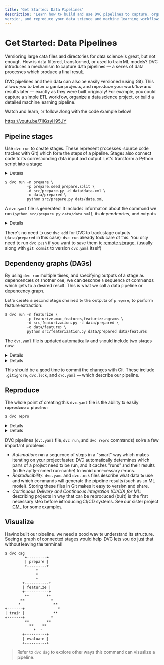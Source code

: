```yaml
---
title: 'Get Started: Data Pipelines'
description: 'Learn how to build and use DVC pipelines to capture, organize,
version, and reproduce your data science and machine learning workflows.'
---
```


# Get Started: Data Pipelines

Versioning large data files and directories for data science is great, but not
enough. How is data filtered, transformed, or used to train ML models? DVC
introduces a mechanism to capture <abbr>data pipelines</abbr> — a series of data
processes which produce a final result.

DVC pipelines and their data can also be easily versioned (using Git). This
allows you to better organize projects, and reproduce your workflow and results
later — exactly as they were built originally! For example, you could capture a
simple ETL workflow, organize a data science project, or build a detailed
machine learning pipeline.

Watch and learn, or follow along with the code example below!

https://youtu.be/71IGzyH95UY

## Pipeline stages

Use `dvc run` to create <abbr>stages</abbr>. These represent processes (source
code tracked with Git) which form the steps of a <abbr>pipeline</abbr>. Stages
also connect code to its corresponding data <abbr>input</abbr> and
<abbr>output</abbr>. Let's transform a Python script into a
[stage](/doc/command-reference/run):

<details>

### ⚙️ Expand to download example code.

Get the sample code like this:

```dvc
$ wget https://code.dvc.org/get-started/code.zip
$ unzip code.zip
$ rm -f code.zip
$ tree
.
├── params.yaml
└── src
    ├── evaluate.py
    ├── featurization.py
    ├── prepare.py
    ├── requirements.txt
    └── train.py
```

Now let's install the requirements:

> We **strongly** recommend creating a
> [virtual environment](https://python.readthedocs.io/en/stable/library/venv.html)
> first.

```dvc
$ pip install -r src/requirements.txt
```

Please also add or commit the source code directory with Git at this point.

</details>

```dvc
$ dvc run -n prepare \
          -p prepare.seed,prepare.split \
          -d src/prepare.py -d data/data.xml \
          -o data/prepared \
          python src/prepare.py data/data.xml
```

A `dvc.yaml` file is generated. It includes information about the command we ran
(`python src/prepare.py data/data.xml`), its <abbr>dependencies</abbr>, and
<abbr>outputs</abbr>.

<details>

### 💡 Expand to see what happens under the hood.

The command options used above mean the following:

- `-n prepare` specifies a name for the stage. If you open the `dvc.yaml` file
  you will see a section named `prepare`.

- `-p prepare.seed,prepare.split` defines special types of dependencies —
  [parameters](/doc/command-reference/params). We'll get to them later in the
  [metrics, parameters, and plots](/doc/start/metrics-parameters-plots) page,
  but the idea is that the stage can depend on field values from a parameters
  file (`params.yaml` by default):

```yaml
prepare:
  split: 0.20
  seed: 20170428
```

- `-d src/prepare.py` and `-d data/data.xml` mean that the stage depends on
  these files to work. Notice that the source code itself is marked as a
  dependency. If any of these files change later, DVC will know that this stage
  needs to be [reproduced](#reproduce).

- `-o data/prepared` specifies an output directory for this script, which writes
  two files in it. This is how the <abbr>workspace</abbr> should look like now:

  ```diff
   .
   ├── data
   │   ├── data.xml
   │   ├── data.xml.dvc
  +│   └── prepared
  +│       ├── test.tsv
  +│       └── train.tsv
  +├── dvc.yaml
  +├── dvc.lock
   ├── params.yaml
   └── src
       ├── ...
  ```

- The last line, `python src/prepare.py data/data.xml` is the command to run in
  this stage, and it's saved to `dvc.yaml`, as shown below.

The resulting `prepare` stage contains all of the information above:

```yaml
stages:
  prepare:
    cmd: python src/prepare.py data/data.xml
    deps:
      - src/prepare.py
      - data/data.xml
    params:
      - prepare.seed
      - prepare.split
    outs:
      - data/prepared
```

</details>

There's no need to use `dvc add` for DVC to track stage outputs (`data/prepared`
in this case); `dvc run` already took care of this. You only need to run
`dvc push` if you want to save them to
[remote storage](/doc/start/data-and-model-versioning#storing-and-sharing),
(usually along with `git commit` to version `dvc.yaml` itself).

## Dependency graphs (DAGs)

By using `dvc run` multiple times, and specifying <abbr>outputs</abbr> of a
stage as <abbr>dependencies</abbr> of another one, we can describe a sequence of
commands which gets to a desired result. This is what we call a <abbr>data
pipeline</abbr> or
[dependency graph](https://en.wikipedia.org/wiki/Directed_acyclic_graph).

Let's create a second stage chained to the outputs of `prepare`, to perform
feature extraction:

```dvc
$ dvc run -n featurize \
          -p featurize.max_features,featurize.ngrams \
          -d src/featurization.py -d data/prepared \
          -o data/features \
          python src/featurization.py data/prepared data/features
```

The `dvc.yaml` file is updated automatically and should include two stages now.

<details>

### 💡 Expand to see what happens under the hood.

The changes to the `dvc.yaml` should look like this:

```git
 stages:
   prepare:
     cmd: python src/prepare.py data/data.xml
     deps:
     - data/data.xml
     - src/prepare.py
     params:
     - prepare.seed
     - prepare.split
     outs:
     - data/prepared
+  featurize:
+    cmd: python src/featurization.py data/prepared data/features
+    deps:
+    - data/prepared
+    - src/featurization.py
+    params:
+    - featurize.max_features
+    - featurize.ngrams
+    outs:
+    - data/features
```

</details>

<details>

### ⚙️ Expand to add more stages ☰

Let's add the training itself. Nothing new this time; just the same `dvc run`
command with the same set of options:

```dvc
$ dvc run -n train \
          -p train.seed,train.n_est,train.min_split \
          -d src/train.py -d data/features \
          -o model.pkl \
          python src/train.py data/features model.pkl
```

Please check the `dvc.yaml` again, it should have one more stage now.

</details>

This should be a good time to commit the changes with Git. These include
`.gitignore`, `dvc.lock`, and `dvc.yaml` — which describe our pipeline.

## Reproduce

The whole point of creating this `dvc.yaml` file is the ability to easily
reproduce a pipeline:

```dvc
$ dvc repro
```

<details>

### ⚙️ Expand to have some fun with it 💃

Let's try to play a little bit with it. First, let's try to change one of the
parameters for the training stage:

- Open `params.yaml` and change `n_est` to `100`, and
- (re)run `dvc repro`.

You should see:

```dvc
$ dvc repro
Stage 'prepare' didn't change, skipping
Stage 'featurize' didn't change, skipping
Running stage 'train' with command: ...
```

DVC detected that only `train` should be run, and skipped everything else! All
the intermediate results are being reused.

Now, let's change it back to `50` and run `dvc repro` again:

```dvc
$ dvc repro
Stage 'prepare' didn't change, skipping
Stage 'featurize' didn't change, skipping
```

This is the same result as before (no need to rerun `prepare`, `featurize`,
etc.) but it also doesn't run `train` again this time either! DVC maintains a
<abbr>run-cache</abbr> where it saved the previous run with the same set of
inputs (parameters + data) for later reuse.

</details>

<details>

### 💡 Expand to see what happens under the hood.

`dvc repro` relies on the <abbr>DAG</abbr> definition which it reads from
`dvc.yaml`, and uses `dvc.lock` to determine what exactly needs to be run.

Meanwhile, the `dvc.lock` file is similar to a `.dvc` file — it captures hashes
(in most cases `md5`s) of the dependencies and values of the parameters which
were used. It can be considered a _state_ of the pipeline:

```yaml
schema: '2.0'
stages:
  prepare:
    cmd: python src/prepare.py data/data.xml
    deps:
      - path: data/data.xml
        md5: a304afb96060aad90176268345e10355
      - path: src/prepare.py
        md5: 285af85d794bb57e5d09ace7209f3519
    params:
      params.yaml:
        prepare.seed: 20170428
        prepare.split: 0.2
    outs:
      - path: data/prepared
        md5: 20b786b6e6f80e2b3fcf17827ad18597.dir
```

> `dvc status` command can be used to compare this state with an actual state of
> the workspace.

</details>

DVC pipelines (`dvc.yaml` file, `dvc run`, and `dvc repro` commands) solve a few
important problems:

- _Automation_: run a sequence of steps in a "smart" way which makes iterating
  on your project faster. DVC automatically determines which parts of a project
  need to be run, and it caches "runs" and their results (in the aptly-named
  <abbr>run-cache</abbr>) to avoid unnecessary reruns.
- _Reproducibility_: `dvc.yaml` and `dvc.lock` files describe what data to use
  and which commands will generate the pipeline results (such as an ML model).
  Storing these files in Git makes it easy to version and share.
- _Continuous Delivery and Continuous Integration (CI/CD) for ML_: describing
  projects in way that can be reproduced (built) is the first necessary step
  before introducing CI/CD systems. See our sister project
  [CML](https://cml.dev/) for some examples.

## Visualize

Having built our pipeline, we need a good way to understand its structure.
Seeing a graph of connected stages would help. DVC lets you do just that without
leaving the terminal!

```dvc
$ dvc dag
         +---------+
         | prepare |
         +---------+
              *
              *
              *
        +-----------+
        | featurize |
        +-----------+
         **        **
       **            *
      *               **
+-------+               *
| train |             **
+-------+            *
         **        **
           **    **
             *  *
        +----------+
        | evaluate |
        +----------+
```

> Refer to `dvc dag` to explore other ways this command can visualize a
> pipeline.
